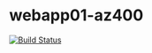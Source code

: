 # webapp01-az400
[![Build Status](https://dev.azure.com/konevegaandrey/AgileProject/_apis/build/status/Devops01Org.webapp01-az400?branchName=main)](https://dev.azure.com/konevegaandrey/AgileProject/_build/latest?definitionId=4&branchName=main)
